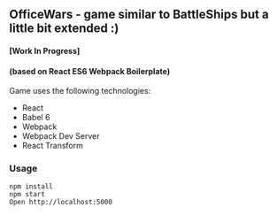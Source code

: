 ## OfficeWars - game similar to BattleShips but a little bit extended :)
#### [Work In Progress]
#### (based on React ES6 Webpack Boilerplate)

Game uses the following technologies:
* React
* Babel 6
* Webpack
* Webpack Dev Server
* React Transform

### Usage

```
npm install
npm start
Open http://localhost:5000
```

